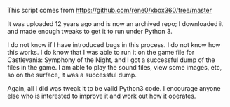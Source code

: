 This script comes from https://github.com/rene0/xbox360/tree/master

It was uploaded 12 years ago and is now an archived repo; I downloaded it and made enough tweaks to get it to run under Python 3.

I do not know if I have introduced bugs in this process. I do not know how this works. I do know that I was able to run it on the game file for Castlevania: Symphony of the Night, and I got a successful dump of the files in the game. I am able to play the sound files, view some images, etc, so on the surface, it was a successful dump.

Again, all I did was tweak it to be valid Python3 code. I encourage anyone else who is interested to improve it and work out how it operates.
